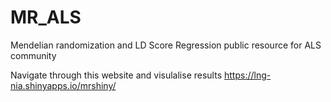 # MR_ALS
Mendelian randomization and LD Score Regression public resource for ALS community

Navigate through this website and visulalise results
https://lng-nia.shinyapps.io/mrshiny/
